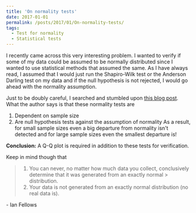 ```yaml
---
title: 'On normality tests'
date: 2017-01-01
permalink: /posts/2017/01/On-normality-tests/
tags:
  - Test for normality
  - Statistical tests
---
```


I recently came across this very interesting problem. I wanted to verify if some of my data could be assumed to be normally distributed since I wanted to use statistical methods that assumed the same. As I have always read, I assumed that I would just run the Shapiro-Wilk test or the Anderson Darling test on my data and if the null hypothesis is not rejected, I would go ahead with the normality assumption. 

Just to be doubly careful, I searched and stumbled upon [this blog post](https://www.r-bloggers.com/normality-tests-don%E2%80%99t-do-what-you-think-they-do/). What the author says is that these normality tests are
1. Dependent on sample size
2. Are null hypothesis tests against the assumption of normality
As a result, for small sample sizes even a big departure from normality isn't detected and for large sample sizes even the smallest departure is!

**Conclusion:** A Q-Q plot is required in addition to these tests for verification.

Keep in mind though that 
> 1. You can never, no matter how much data you collect, conclusively determine that it was generated from an exactly normal > distribution. 
> 2. Your data is not generated from an exactly normal distribution (no real data is).

\- Ian Fellows